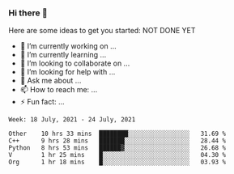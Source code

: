 ### Hi there 👋


Here are some ideas to get you started:
NOT DONE YET
- 🔭 I’m currently working on ...
- 🌱 I’m currently learning ...
- 👯 I’m looking to collaborate on ...
- 🤔 I’m looking for help with ...
- 💬 Ask me about ...
- 📫 How to reach me: ...
- ⚡ Fun fact: ...

<!--START_SECTION:waka-->
```text
Week: 18 July, 2021 - 24 July, 2021

Other    10 hrs 33 mins  ████████░░░░░░░░░░░░░░░░░   31.69 % 
C++      9 hrs 28 mins   ███████░░░░░░░░░░░░░░░░░░   28.44 % 
Python   8 hrs 53 mins   ██████▓░░░░░░░░░░░░░░░░░░   26.68 % 
V        1 hr 25 mins    █░░░░░░░░░░░░░░░░░░░░░░░░   04.30 % 
Org      1 hr 18 mins    █░░░░░░░░░░░░░░░░░░░░░░░░   03.93 % 
```
<!--END_SECTION:waka-->
